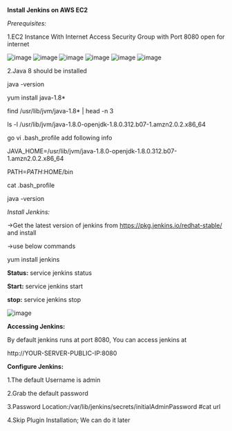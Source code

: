 **Install Jenkins on AWS EC2**

_Prerequisites:_

1.EC2 Instance With Internet Access Security Group with Port 8080 open for internet

![image](https://user-images.githubusercontent.com/107674435/175846971-b6ac732e-5b4f-4344-8325-23661909d4e3.png)
![image](https://user-images.githubusercontent.com/107674435/175847000-d16168c4-8689-40c7-addc-93c6cd1a388b.png)
![image](https://user-images.githubusercontent.com/107674435/175847017-3fc3e4d9-efe2-4e43-a8ae-f296cd175e5c.png)
![image](https://user-images.githubusercontent.com/107674435/175847028-1fd89739-5178-4b77-8b8e-afc38d29c672.png)
![image](https://user-images.githubusercontent.com/107674435/175847036-80a6d627-2398-4f7b-bba3-0cb777378399.png)
![image](https://user-images.githubusercontent.com/107674435/175847095-d5ec22bc-e552-427a-a267-acab51170d3b.png)

2.Java 8 should be installed

java -version

yum install java-1.8*

find /usr/lib/jvm/java-1.8* | head -n 3

ls -l /usr/lib/jvm/java-1.8.0-openjdk-1.8.0.312.b07-1.amzn2.0.2.x86_64

go vi .bash_profile add following info

JAVA_HOME=/usr/lib/jvm/java-1.8.0-openjdk-1.8.0.312.b07-1.amzn2.0.2.x86_64

PATH=$PATH:$HOME/bin

cat .bash_profile

java -version

_Install Jenkins:_

->Get the latest version of jenkins from https://pkg.jenkins.io/redhat-stable/ and install

->use below commands 

  yum install jenkins
  
   **Status:** service jenkins status
  
   **Start:**  service jenkins start
  
   **stop:** service jenkins stop

![image](https://user-images.githubusercontent.com/107674435/175949441-197a5694-6807-4eda-acff-e472d542078c.png)


**Accessing Jenkins:**

By default jenkins runs at port 8080, You can access jenkins at

http://YOUR-SERVER-PUBLIC-IP:8080

**Configure Jenkins:**

1.The default Username is admin

2.Grab the default password

3.Password Location:/var/lib/jenkins/secrets/initialAdminPassword  #cat url

4.Skip Plugin Installation; We can do it later

